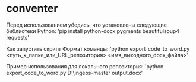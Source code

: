 # conventer

Перед использованием убедись, что установлены следующие библиотеки Python:
'pip install python-docx pygments beautifulsoup4 requests'

Как запустить скрипт
Формат команды:
'python export_code_to_word.py <путь_к_папке_или_URL_репозитория> <имя_выходного_docx_файла>'

Пример использования для локального репозитория:
'python export_code_to_word.py D:\ingeos-master output.docx'
